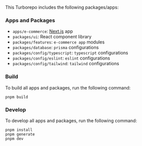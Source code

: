 This Turborepo includes the following packages/apps:

### Apps and Packages

- `apps/e-commerce`: [Next.js](https://nextjs.org/) app
- `packages/ui`: React component library
- `packages/features`: `e-commerce app` modules
- `packages/database`: `prisma` configurations
- `packages/config/typescript`: `typescript` configurations
- `packages/config/eslint`: `eslint` configurations
- `packages/config/tailwind`: `tailwind` configurations

### Build

To build all apps and packages, run the following command:

```
pnpm build
```

### Develop

To develop all apps and packages, run the following command:

```
pnpm install
pnpm generate
pnpm dev
```
